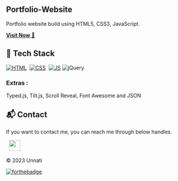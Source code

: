 ## Portfolio-Website

Portfolio website build using HTML5, CSS3, JavaScript.

<a href="https://unnati611.github.io" target="_blank">**Visit Now** 🚀</a>

## 📌 Tech Stack

[![HTML](https://img.shields.io/badge/html5%20-%23E34F26.svg?&style=for-the-badge&logo=html5&logoColor=white)](https://github.com/unnati611/unnati611.github.io/search?l=html)&nbsp;
[![CSS](https://img.shields.io/badge/css3%20-%231572B6.svg?&style=for-the-badge&logo=css3&logoColor=white)](https://github.com/unnati611/unnati611.github.io/search?l=css)&nbsp;
[![JS](https://img.shields.io/badge/javascript%20-%23323330.svg?&style=for-the-badge&logo=javascript&logoColor=%23F7DF1E)](https://github.com/unnati611/unnati611.github.io/search?l=javascript)
<img alt="jQuery" src="https://img.shields.io/badge/jquery-%230769AD.svg?style=for-the-badge&logo=jquery&logoColor=white"/>

### Extras :

Typed.js, Tilt.js, Scroll Reveal, Font Awesome and JSON

<h2>📬 Contact</h2>

If you want to contact me, you can reach me through below handles.

&nbsp;&nbsp;<a href="https://www.linkedin.com/in/unnati611/"><img src="https://www.felberpr.com/wp-content/uploads/linkedin-logo.png" width="30"></img></a>

© 2023 Unnati

[![forthebadge](https://forthebadge.com/images/badges/built-with-love.svg)](https://forthebadge.com)

